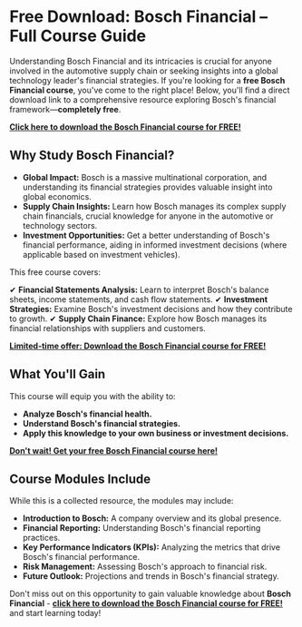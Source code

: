 # Free Download: Bosch Financial – Full Course Guide

Understanding Bosch Financial and its intricacies is crucial for anyone involved in the automotive supply chain or seeking insights into a global technology leader's financial strategies. If you're looking for a **free Bosch Financial course**, you've come to the right place! Below, you'll find a direct download link to a comprehensive resource exploring Bosch's financial framework—**completely free**.

[**Click here to download the Bosch Financial course for FREE!**](https://udemywork.com/bosch-financial)

## Why Study Bosch Financial?

*   **Global Impact:** Bosch is a massive multinational corporation, and understanding its financial strategies provides valuable insight into global economics.
*   **Supply Chain Insights:** Learn how Bosch manages its complex supply chain financials, crucial knowledge for anyone in the automotive or technology sectors.
*   **Investment Opportunities:** Get a better understanding of Bosch's financial performance, aiding in informed investment decisions (where applicable based on investment vehicles).

This free course covers:

✔ **Financial Statements Analysis:** Learn to interpret Bosch's balance sheets, income statements, and cash flow statements.
✔ **Investment Strategies:** Examine Bosch's investment decisions and how they contribute to growth.
✔ **Supply Chain Finance:** Explore how Bosch manages its financial relationships with suppliers and customers.

[**Limited-time offer: Download the Bosch Financial course for FREE!**](https://udemywork.com/bosch-financial)

## What You'll Gain

This course will equip you with the ability to:

*   **Analyze Bosch's financial health.**
*   **Understand Bosch's financial strategies.**
*   **Apply this knowledge to your own business or investment decisions.**

[**Don't wait! Get your free Bosch Financial course here!**](https://udemywork.com/bosch-financial)

## Course Modules Include

While this is a collected resource, the modules may include:

*   **Introduction to Bosch:** A company overview and its global presence.
*   **Financial Reporting:** Understanding Bosch's financial reporting practices.
*   **Key Performance Indicators (KPIs):** Analyzing the metrics that drive Bosch's financial performance.
*   **Risk Management:** Assessing Bosch's approach to financial risk.
*   **Future Outlook:** Projections and trends in Bosch's financial strategy.

Don't miss out on this opportunity to gain valuable knowledge about **Bosch Financial** - [**click here to download the Bosch Financial course for FREE!**](https://udemywork.com/bosch-financial) and start learning today!
